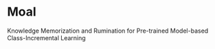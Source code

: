 # Moal
Knowledge Memorization and Rumination for Pre-trained Model-based Class-Incremental Learning
